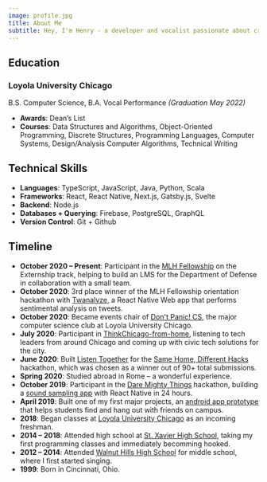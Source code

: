 ```yaml
---
image: profile.jpg
title: About Me
subtitle: Hey, I'm Henry - a developer and vocalist passionate about creating music and impactful applications.
---
```


## Education

### Loyola University Chicago

B.S. Computer Science, B.A. Vocal Performance _(Graduation May 2022)_

- **Awards**: Dean’s List
- **Courses**: Data Structures and Algorithms, Object-Oriented Programming, Discrete Structures, Programming Languages, Computer Systems, Design/Analysis Computer Algorithms, Technical Writing

## Technical Skills

- **Languages**: TypeScript, JavaScript, Java, Python, Scala
- **Frameworks**: React, React Native, Next.js, Gatsby.js, Svelte
- **Backend**: Node.js
- **Databases + Querying**: Firebase, PostgreSQL, GraphQL
- **Version Control**: Git + Github

## Timeline

- **October 2020 – Present**: Participant in the [MLH Fellowship](https://fellowship.mlh.io/) on the Externship track, helping to build an LMS for the Department of Defense in collaboration with a small team.
- **October 2020**: 3rd place winner of the MLH Fellowship orientation hackathon with [Twanalyze](/projects/twanalyze), a React Native Web app that performs sentimental analysis on tweets.
- **October 2020**: Became events chair of [Don't Panic! CS](https://dontpanic.cs.luc.edu/), the major computer science club at Loyola University Chicago.
- **July 2020**: Participant in [ThinkChicago-from-home](http://www.thinkchicago.net/thinkchicago-from-home-2020), listening to tech leaders from around Chicago and coming up with civic tech solutions for the city.
- **June 2020**: Built [Listen Together](/projects/listentogether) for the [Same Home, Different Hacks](https://samehomedifferenthacks.devpost.com/project-gallery) hackathon, which was chosen as a winner out of 90+ total submissions.
- **Spring 2020**: Studied abroad in Rome – a wonderful experience.
- **October 2019**: Participant in the [Dare Mighty Things](https://www.daremightythings.co/hackathon.html) hackathon, building a [sound sampling app](https://github.com/hfellerhoff/sound-sampler) with React Native in 24 hours.
- **April 2019**: Built one of my first major projects, an [android app prototype](https://github.com/hfellerhoff/JoinMe) that helps students find and hang out with friends on campus.
- **2018**: Began classes at [Loyola University Chicago](https://www.luc.edu/) as an incoming freshman.
- **2014 – 2018**: Attended high school at [St. Xavier High School](https://www.stxavier.org/), taking my first programming classes and immediately becomming hooked.
- **2012 – 2014**: Attended [Walnut Hills High School](http://www.walnuthillseagles.com/) for middle school, where I first started singing.
- **1999**: Born in Cincinnati, Ohio.
